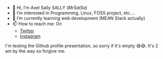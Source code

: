 - 👋 Hi, I’m Axel Sally SALLY (_MrSalSa_)
- 👀 I’m interested in Programming, Linux, FOSS project, etc....
- 🌱 I’m currently learning web development (MEAN Stack actually)
- 📫 How to reach me: On 
  - [Twitter](https://twitter.com/Misteur_SalSa)
  - [Instagram](https://https://www.instagram.com/misteur_salsa)
  
  
I'm testing the Github profile presentation, so sorry if it's empty 😅😅. It's 2 am by the way so forgive me.
<!--- 💞️ I’m looking to collaborate on fun programming project --->

<!---
AxelSally2/AxelSally2 is a ✨ special ✨ repository because its `README.md` (this file) appears on your GitHub profile.
You can click the Preview link to take a look at your changes.
--->
